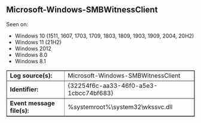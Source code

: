 ## Microsoft-Windows-SMBWitnessClient

Seen on:
* Windows 10 (1511, 1607, 1703, 1709, 1803, 1809, 1903, 1909, 2004, 20H2)
* Windows 11 (21H2)
* Windows 2012
* Windows 8.0
* Windows 8.1

<table border="1" class="docutils">
  <tbody>
    <tr>
      <td><b>Log source(s):</b></td>
      <td>Microsoft-Windows-SMBWitnessClient</td>
    </tr>
    <tr>
      <td><b>Identifier:</b></td>
      <td>{32254f6c-aa33-46f0-a5e3-1cbcc74bf683}</td>
    </tr>
    <tr>
      <td><b>Event message file(s):</b></td>
      <td>%systemroot%\system32\wkssvc.dll</td>
    </tr>
  </tbody>
</table>

&nbsp;

